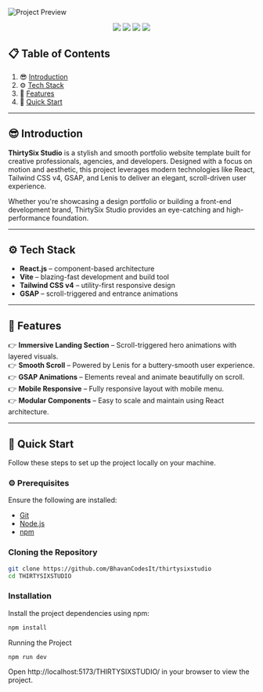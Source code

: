 ![Project Preview](./src/assets/thirtysixstudio.JPG)

<p align="center">
 <img src="https://img.shields.io/badge/React-20232A?style=for-the-badge&logo=react&logoColor=61DAFB">
 <img src="https://img.shields.io/badge/Vite-646CFF?style=for-the-badge&logo=vite&logoColor=white">
 <img src="https://img.shields.io/badge/Tailwind_CSS-38B2AC?style=for-the-badge&logo=tailwind-css&logoColor=white">
 <img src="https://img.shields.io/badge/GSAP-Animation-88CE02?style=flat-square&logo=greensock&logoColor=white">
</p>

## 📋 Table of Contents

1. 😎 [Introduction](#-introduction)
2. ⚙️ [Tech Stack](#️-tech-stack)
3. 🚀 [Features](#-features)
4. 🔧 [Quick Start](#️-quick-start)

---

## 😎 Introduction

**ThirtySix Studio** is a stylish and smooth portfolio website template built for creative professionals, agencies, and developers. Designed with a focus on motion and aesthetic, this project leverages modern technologies like React, Tailwind CSS v4, GSAP, and Lenis to deliver an elegant, scroll-driven user experience.

Whether you're showcasing a design portfolio or building a front-end development brand, ThirtySix Studio provides an eye-catching and high-performance foundation.

---

## ⚙️ Tech Stack

- **React.js** – component-based architecture
- **Vite** – blazing-fast development and build tool
- **Tailwind CSS v4** – utility-first responsive design
- **GSAP** – scroll-triggered and entrance animations

---

## 🚀 Features

👉 **Immersive Landing Section** – Scroll-triggered hero animations with layered visuals.  
👉 **Smooth Scroll** – Powered by Lenis for a buttery-smooth user experience.  
👉 **GSAP Animations** – Elements reveal and animate beautifully on scroll.  
👉 **Mobile Responsive** – Fully responsive layout with mobile menu.  
👉 **Modular Components** – Easy to scale and maintain using React architecture.

---

## 🔧 Quick Start

Follow these steps to set up the project locally on your machine.

### ⚙️ Prerequisites

Ensure the following are installed:

- [Git](https://git-scm.com/)
- [Node.js](https://nodejs.org/)
- [npm](https://www.npmjs.com/)

### Cloning the Repository

```sh
git clone https://github.com/BhavanCodesIt/thirtysixstudio
cd THIRTYSIXSTUDIO
```

### Installation

Install the project dependencies using npm:

```sh
npm install
```

Running the Project

```sh
npm run dev
```

Open http://localhost:5173/THIRTYSIXSTUDIO/ in your browser to view the project.
